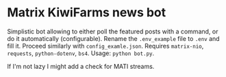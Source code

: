 # Matrix KiwiFarms news bot

Simplistic bot allowing to either poll the featured posts with a command, or do it automatically (configurable).
Rename the `.env_example` file to `.env` and fill it. Proceed similarly with `config_examle.json`.
Requires `matrix-nio`, `requests`, `python-dotenv`, `bs4`.
Usage: `python bot.py`.

If I'm not lazy I might add a check for MATI streams.